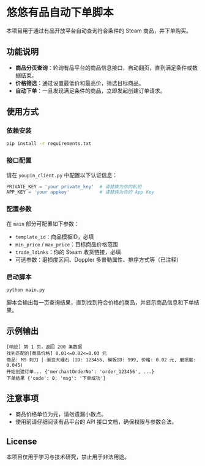 

# 悠悠有品自动下单脚本

本项目用于通过有品开放平台自动查询符合条件的 Steam 商品，并下单购买。

## 功能说明

* **商品分页查询**：轮询有品平台的商品信息接口，自动翻页，直到满足条件或数据结束。
* **价格筛选**：通过设置最低价和最高价，筛选目标商品。
* **自动下单**：一旦发现满足条件的商品，立即发起创建订单请求。

## 使用方式

### 依赖安装
```bash
pip install -r requirements.txt
```

### 接口配置

请在 `youpin_client.py` 中配置以下认证信息：

```python
PRIVATE_KEY = 'your private_key'  # 请替换为你的私钥
APP_KEY = 'your appkey'           # 请替换为你的 App Key
```
### 配置参数

在 `main` 部分可配置如下参数：

* `template_id`：商品模板ID，必填
* `min_price` / `max_price`：目标商品价格范围
* `trade_ldinks`：你的 Steam 收货链接，必填
* 可选参数：磨损度区间、Doppler 多普勒属性、排序方式等（已注释）

### 启动脚本

```bash
python main.py
```

脚本会输出每一页查询结果，直到找到符合价格的商品，并显示商品信息和下单结果。

## 示例输出

```
[响应] 第 1 页，返回 200 条数据
找到匹配的[商品价格] 0.01<=0.02<=0.03 元
商品: M9 刺刀 | 渐变大理石 (ID: 123456, 模板ID: 999, 价格: 0.02 元, 磨损度: 0.045)
开始创建订单... {'merchantOrderNo': 'order_123456', ...}
下单结果 {'code': 0, 'msg': '下单成功'}
```

## 注意事项
* 商品价格单位为元，请勿遗漏小数点。
* 使用前请仔细阅读有品平台的 API 接口文档，确保权限与参数合法。
## License

本项目仅用于学习与技术研究，禁止用于非法用途。

